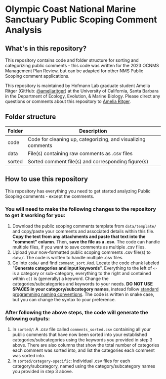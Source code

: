 # Olympic Coast National Marine Sanctuary Public Scoping Comment Analysis 

## What's in this repository?

This repository contains code and folder structure for sorting and categorizing public comments - this code was written for the 2023 OCNMS Management Plan Review, but can be adapted for other NMS Public Scoping comment applications.

This repository is maintained by Hofmann Lab graduate student Amelia Ritger (GitHub: [@ameliaritger](https://github.com/ameliaritger)) at the University of California, Santa Barbara in the Department of Ecology, Evolution, & Marine Biology. Please direct any questions or comments about this repository to [Amelia Ritger](mailto:aritger@ucsb.edu).

## Folder structure

Folder | Description 
---|-----------
code | Code for cleaning up, categorizing, and visualizing comments
data | File(s) containing raw comments as .csv files
sorted | Sorted comment file(s) and corresponding figure(s)

## How to use this repository

This repository has everything you need to get started analyzing Public Scoping comments - except the comments. 

### You will need to make the following changes to the repository to get it working for you:

1. Download the public scoping comments template from `data/template/` and copy/paste your comments and associated details within this file. **Copy the text from any attachments and paste that text into the "comment" column**. Then, **save the file as a .csv.** The code can handle multiple files, if you want to save comments as multiple .csv files.
2. Upload your now-formatted public scoping comments .csv file(s) to `data/`. The code is written to handle multiple .csv files.
3. Go into `code/` and find `comment_sort.Rmd`. Locate the code chunk labeled "**Generate categories and input keywords**". Everything to the left of `<-` is a category or sub-category, everything to the right and contained within `c()` is (generally) a keyword. Change the categories/subcategories and keywords to your needs. **DO NOT USE SPACES in your category/subcategory names**, instead follow [standard programming naming conventions](https://www.freecodecamp.org/news/programming-naming-conventions-explained/). The code is written in snake case, but you can change the syntax to your preference. 

### After following the above steps, the code will generate the following outputs: 

1. In `sorted/`: A .csv file called `comments_sorted.csv` containing all your public comments that have now been sorted into your established categories/subcategories using the keywords you provided in step 3 above. There are also columns that show the total number of categories each comment was sorted into, and list the categories each comment was sorted into. 
2. In `sorted/category-specific`: Individual .csv files for each category/subcategory, named using the category/subcategory names you provided in step 3 above.